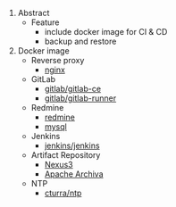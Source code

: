 1. Abstract
   * Feature
     * include docker image for CI & CD
     * backup and restore
2. Docker image
   * Reverse proxy
     * [nginx](https://hub.docker.com/_/nginx/)
   * GitLab
     * [gitlab/gitlab-ce](https://hub.docker.com/r/gitlab/gitlab-ce/)
     * [gitlab/gitlab-runner](https://hub.docker.com/r/gitlab/gitlab-runner/)
   * Redmine
     * [redmine](https://hub.docker.com/_/redmine/) 
     * [mysql](https://hub.docker.com/_/mysql)
   * Jenkins
     * [jenkins/jenkins](https://hub.docker.com/r/jenkins/jenkins/)
   * Artifact Repository
     * [Nexus3](https://hub.docker.com/r/sonatype/nexus3/)
     * [Apache Archiva](https://hub.docker.com/r/xetusoss/archiva/)
   * NTP
     * [cturra/ntp](https://hub.docker.com/r/cturra/ntp)

